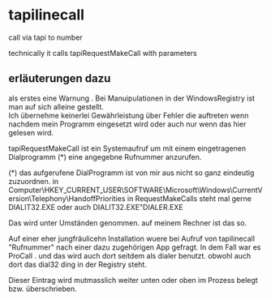 # tapilinecall
call via tapi to number

technically it calls tapiRequestMakeCall with parameters



## erläuterungen dazu  

als erstes eine Warnung . Bei Manuipulationen in der WindowsRegistry ist man auf sich alleine gestellt.  
Ich übernehme keinerlei Gewährleistung über Fehler die auftreten wenn nachdem mein Programm eingesetzt wird oder auch nur wenn das hier gelesen wird.  



tapiRequestMakeCall ist ein Systemaufruf um mit einem eingetragenen Dialprogramm (*) eine angegebne Rufnummer anzurufen.  

(*) das aufgerufene DialProgramm ist von mir aus nicht so ganz eindeutig zuzuordnen.
in Computer\HKEY_CURRENT_USER\SOFTWARE\Microsoft\Windows\CurrentVersion\Telephony\HandoffPriorities
in RequestMakeCalls steht mal gerne DIALIT32.EXE oder auch DIALIT32.EXE"DIALER.EXE

Das wird unter Umständen genommen. auf meinem Rechner ist das so.

Auf einer eher jungfräulicehn Installation wuere bei Aufruf von tapilinecall "Rufnummer" nach einer dazu zugehörigen App gefragt.
In dem Fall war es ProCall . und das wird auch dort seitdem als dialer benutzt. obwohl auch dort das dial32 ding in der Registry steht.

Dieser Eintrag wird mutmasslich weiter unten oder oben im Prozess belegt bzw. überschrieben.

